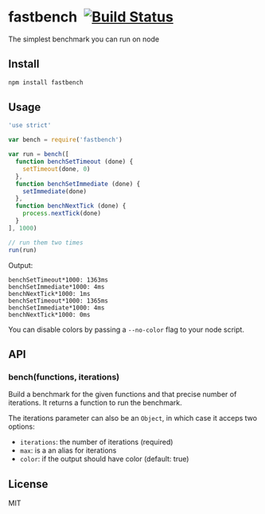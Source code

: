 # fastbench&nbsp;&nbsp;[![Build Status](https://travis-ci.org/mcollina/fastbench.png)](https://travis-ci.org/mcollina/fastbench)

The simplest benchmark you can run on node

## Install

```js
npm install fastbench
```

## Usage

```js
'use strict'

var bench = require('fastbench')

var run = bench([
  function benchSetTimeout (done) {
    setTimeout(done, 0)
  },
  function benchSetImmediate (done) {
    setImmediate(done)
  },
  function benchNextTick (done) {
    process.nextTick(done)
  }
], 1000)

// run them two times
run(run)
```

Output:

```
benchSetTimeout*1000: 1363ms
benchSetImmediate*1000: 4ms
benchNextTick*1000: 1ms
benchSetTimeout*1000: 1365ms
benchSetImmediate*1000: 4ms
benchNextTick*1000: 0ms
```

You can disable colors by passing a `--no-color` flag to your node
script.

## API

### bench(functions, iterations)

Build a benchmark for the given functions and that precise number of
iterations. It returns a function to run the benchmark.

The iterations parameter can also be an `Object`, in which case it
acceps two options:

* `iterations`: the number of iterations (required)
* `max`: is a an alias for iterations
* `color`: if the output should have color (default: true)

## License

MIT
